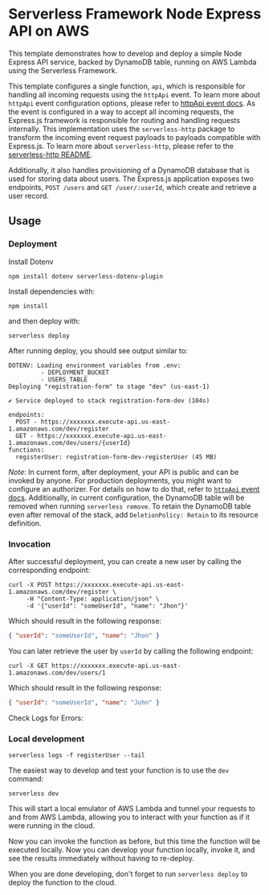 <!--
title: 'Serverless Framework Node Express API service backed by DynamoDB on AWS'
description: 'This template demonstrates how to develop and deploy a simple Node Express API service backed by DynamoDB running on AWS Lambda using the Serverless Framework.'
layout: Doc
framework: v4
platform: AWS
language: nodeJS
priority: 1
authorLink: 'https://github.com/serverless'
authorName: 'Serverless, Inc.'
authorAvatar: 'https://avatars1.githubusercontent.com/u/13742415?s=200&v=4'
-->

# Serverless Framework Node Express API on AWS

This template demonstrates how to develop and deploy a simple Node Express API service, backed by DynamoDB table, running on AWS Lambda using the Serverless Framework.

This template configures a single function, `api`, which is responsible for handling all incoming requests using the `httpApi` event. To learn more about `httpApi` event configuration options, please refer to [httpApi event docs](https://www.serverless.com/framework/docs/providers/aws/events/http-api/). As the event is configured in a way to accept all incoming requests, the Express.js framework is responsible for routing and handling requests internally. This implementation uses the `serverless-http` package to transform the incoming event request payloads to payloads compatible with Express.js. To learn more about `serverless-http`, please refer to the [serverless-http README](https://github.com/dougmoscrop/serverless-http).

Additionally, it also handles provisioning of a DynamoDB database that is used for storing data about users. The Express.js application exposes two endpoints, `POST /users` and `GET /user/:userId`, which create and retrieve a user record.

## Usage

### Deployment

Install Dotenv
```
npm install dotenv serverless-dotenv-plugin
```

Install dependencies with:

```
npm install
```

and then deploy with:

```
serverless deploy
```

After running deploy, you should see output similar to:

```
DOTENV: Loading environment variables from .env:
         - DEPLOYMENT_BUCKET
         - USERS_TABLE
Deploying "registration-form" to stage "dev" (us-east-1)

✔ Service deployed to stack registration-form-dev (104s)

endpoints:
  POST - https://xxxxxxx.execute-api.us-east-1.amazonaws.com/dev/register
  GET - https://xxxxxxx.execute-api.us-east-1.amazonaws.com/dev/users/{userId}
functions:
  registerUser: registration-form-dev-registerUser (45 MB)
```

_Note_: In current form, after deployment, your API is public and can be invoked by anyone. For production deployments, you might want to configure an authorizer. For details on how to do that, refer to [`httpApi` event docs](https://www.serverless.com/framework/docs/providers/aws/events/http-api/). Additionally, in current configuration, the DynamoDB table will be removed when running `serverless remove`. To retain the DynamoDB table even after removal of the stack, add `DeletionPolicy: Retain` to its resource definition.

### Invocation

After successful deployment, you can create a new user by calling the corresponding endpoint:

```
curl -X POST https://xxxxxxx.execute-api.us-east-1.amazonaws.com/dev/register \
     -H "Content-Type: application/json" \
     -d '{"userId": "someUserId", "name": "Jhon"}'
```

Which should result in the following response:

```json
{ "userId": "someUserId", "name": "Jhon" }
```

You can later retrieve the user by `userId` by calling the following endpoint:

```
curl -X GET https://xxxxxxx.execute-api.us-east-1.amazonaws.com/dev/users/1
```

Which should result in the following response:

```json
{ "userId": "someUserId", "name": "John" }
```
Check Logs for Errors:

### Local development
```
serverless logs -f registerUser --tail
```

The easiest way to develop and test your function is to use the `dev` command:

```
serverless dev
```

This will start a local emulator of AWS Lambda and tunnel your requests to and from AWS Lambda, allowing you to interact with your function as if it were running in the cloud.

Now you can invoke the function as before, but this time the function will be executed locally. Now you can develop your function locally, invoke it, and see the results immediately without having to re-deploy.

When you are done developing, don't forget to run `serverless deploy` to deploy the function to the cloud.

